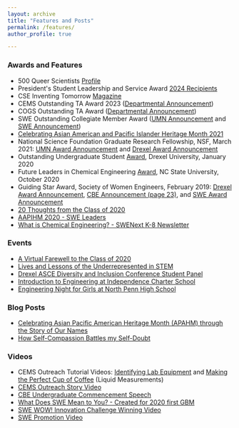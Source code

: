 ```yaml
---
layout: archive
title: "Features and Posts"
permalink: /features/
author_profile: true

---
```


### Awards and Features
* 500 Queer Scientists [Profile](https://500queerscientists.com/kristine-loh/)
* President's Student Leadership and Service Award [2024 Recipients](https://docs.google.com/document/d/1KfikoeNHYcZUYjCgZZquTE1V2jQwm939vzvnEEa9fpg/edit)
* CSE Inventing Tomorrow [Magazine](https://cse.umn.edu/college/sustainable-materials)
* CEMS Outstanding TA Award 2023 ([Departmental Announcement](https://cse.umn.edu/cems/news/cems-graduate-students-honored-outstanding-teaching-assistant-ta-awards-1))
* COGS Outstanding TA Award ([Departmental Announcement](https://cse.umn.edu/cems/news/kristine-loh-receives-spring-2023-council-graduate-students-outstanding-teaching))
* SWE Outstanding Collegiate Member Award ([UMN Announcement](https://cse.umn.edu/cems/news/cems-graduate-student-kristine-loh-wins-swe-outstanding-collegiate-member-award) and [SWE Announcement](https://alltogether.swe.org/2021/09/swe-announces-the-recipients-of-its-annual-awards-program/))
* [Celebrating Asian American and Pacific Islander Heritage Month 2021](https://alltogether.swe.org/2021/04/asian-american-and-pacific-islanders/)
* National Science Foundation Graduate Research Fellowship, NSF, March 2021: [UMN Award Announcement](https://www.cems.umn.edu/news/cems-students-and-alumni-receive-nsf-graduate-re-1) and [Drexel Award Announcement](https://drexel.edu/pennoni/urep/News/2021/April/2021%20NSF%20GRFP%20Honorees/)
* Outstanding Undergraduate Student [Award](https://drexel.edu/engineering/news-events/news/archive/2020/January/college-award-recipients-announced/), Drexel University,  January 2020 
* Future Leaders in Chemical Engineering [Award](https://www.cbe.ncsu.edu/research/future-leaders-in-chemical-engineering/meet-the-awardees/), NC State University, October 2020 
* Guiding Star Award, Society of Women Engineers, February 2019: [Drexel Award Announcement](https://drexel.edu/engineering/news-events/news/archive/2019/January/loh-swe/), [CBE Announcement (page 23)](https://issuu.com/drexelengineering/docs/02278-19-drexel.coe.2019.cbe.annual.deans.report-v), and [SWE Award Announcement](https://alltogether.swe.org/2018/07/swe-announces-we-local-awards-for-fy19/)
* [20 Thoughts from the Class of 2020](https://drexel.edu/now/archive/2020/June/20-Thoughts-From-the-Drexel-University-Class-of-2020/)<br/>
* [AAPIHM 2020 - SWE Leaders](https://alltogether.swe.org/2020/05/asian-pacific-american-heritage-month-highlighting-asian-american-engineers-pt-2/)
* [What is Chemical Engineering? - SWENext K-8 Newsletter](https://swe.org/wp-content/uploads/2020/01/SWENext-Newsletter-K-8-Oct-2019.pdf)<br/>

### Events
* [A Virtual Farewell to the Class of 2020](https://drexel.edu/engineering/news-events/news/archive/2020/June/a-virtual-farewell-to-the-class-of-2020/)
* [Lives and Lessons of the Underrepresented in STEM](https://drexel.edu/engineering/news-events/news/archive/2018/November/swe-forum-addresses-challenges-of-underrepresented/)
* [Drexel ASCE Diversity and Inclusion Conference Student Panel](https://drexel.edu/engineering/news-events/news/archive/2019/May/asce-hosts-conference-on-diversity-and-inclusion/)
* [Introduction to Engineering at Independence Charter School](https://www.thetriangle.org/news/society-woman-engineers-promotes-stem-education/)
* [Engineering Night for Girls at North Penn High School](https://www.pressreader.com/usa/the-reporter-lansdale-pa/20170210/281483571128287)

### Blog Posts
* [Celebrating Asian Pacific American Heritage Month (APAHM) through the Story of Our Names](https://alltogether.swe.org/2023/05/celebrating-asian-pacific-american-heritage-month-apahm-through-the-story-of-our-names/)
* [How Self-Compassion Battles my Self-Doubt](https://swedrexelwellness.health.blog/2020/01/05/how-self-compassion-battles-my-self-doubt/)

### Videos
* CEMS Outreach Tutorial Videos: [Identifying Lab Equipment](https://www.youtube.com/watch?v=YgpZVd-FSOc) and [Making the Perfect Cup of Coffee](https://www.youtube.com/watch?v=IlX2G2jNcFw) (Liquid Measurements)
* [CEMS Outreach Story Video](https://youtu.be/Xb5C0wtA7As)
* [CBE Undergraduate Commencement Speech](https://youtu.be/lL7TVMViHL8?t=800)<br/>
* [What Does SWE Mean to You? - Created for 2020 first GBM](https://www.youtube.com/watch?v=QuKjWY_E-aU)
* [SWE WOW! Innovation Challenge Winning Video](https://www.youtube.com/watch?v=DK7Y79tMSaY)
* [SWE Promotion Video](https://vimeo.com/188704663/7d181c9027?fbclid=IwAR2I2wN4UnLOom5PSHXNCaDmQnkkM7dh2C_wN2mjDszmlNMRgyVdbOPTknM)

